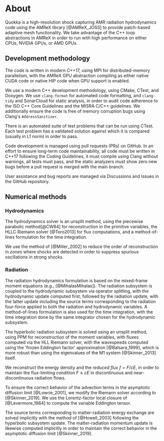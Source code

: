 # About

Quokka is a high-resolution shock capturing AMR radiation hydrodynamics code using the AMReX library [@AMReX_JOSS] to provide patch-based adaptive mesh functionality. We take advantage of the C++ loop abstractions in AMReX in order to run with high performance on either CPUs, NVIDIA GPUs, or AMD GPUs.

## Development methodology

The code is written in modern C++17, using MPI for distributed-memory parallelism, with the AMReX GPU abstraction compiling as either native CUDA code or native HIP code when GPU support is enabled.

We use a modern C++ development methodology, using CMake, CTest, and Doxygen. We use `clang-format` for automated code formatting, and `clang-tidy` and SonarCloud for static analysis, in order to audit code adherence to the ISO C++ Core Guidelines and the MISRA C/C++ guidelines. We additionally ensure the code is free of memory corruption bugs using Clang's `AddressSanitizer`.

There is an automated suite of test problems that can be run using CTest. Each test problem has a validated solution against which it is compared (usually in L1 norm) in order to pass.

Code development is managed using pull requests (PRs) on GitHub. In an effort to ensure long-term code maintainability, all code must be written in C++17 following the Coding Guidelines, it must compile using Clang without warnings, all tests must pass, and the static analyzers must show zero new bugs before a pull request is merged with the main branch.

User assistance and bug reports are managed via Discussions and Issues in the GitHub repository.

## Numerical methods

### Hydrodynamics

The hydrodynamics solver is an unsplit method, using the piecewise parabolic method[@CW84] for reconstruction in the primitive variables, the HLLC Riemann solver [@Toro2013] for flux computations, and a method-of-lines formulation for the time integration.

We use the method of [@Miller_2002] to reduce the order of reconstruction in zones where shocks are detected in order to suppress spurious oscillations in strong shocks.

### Radiation

The radiation hydrodynamics formulation is based on the mixed-frame moment equations (e.g., [@MihalasMihalas]). The radiation subsystem is coupled to the hydrodynamic subsystem via operator splitting, with the hydrodynamic update computed first, followed by the radiation update, with the latter update including the source terms corresponding to the radiation four-force applied to both the radiation and hydrodynamic variables. A method-of-lines formulation is also used for the time integration, with the time integration done by the same integrator chosen for the hydrodynamic subsystem.

The hyperbolic radiation subsystem is solved using an unsplit method, using PPM for reconstruction of the moment variables, with fluxes computed via the HLL Riemann solver, with the wavespeeds computed using the 'frozen Eddington factor' approximation [@Balsara_1999], which is more robust than using the eigenvalues of the M1 system [@Skinner_2013] itself.

We reconstruct the energy density and the *reduced flux* $f = F/cE$, in order to maintain the flux-limiting condition $F \le cE$ in discontinuous and near-discontinuous radiation flows.

To ensure the correct behavior of the advection terms in the asymptotic diffusion limit [@Lowrie_2001], we modify the Riemann solver according to [@Skinner_2019]. We use the Lorentz-factor local closure of [@Levermore_1984] to compute the variable Eddington tensor.

The source terms corresponding to matter-radiation energy exchange are solved implicitly with the method of [@Howell_2003] following the hyperbolic subsystem update. The matter-radiation momentum update is likewise computed implicitly in order to maintain the correct behavior in the asymptotic diffusion limit [@Skinner_2019].

<!-- \bibliography  -->
